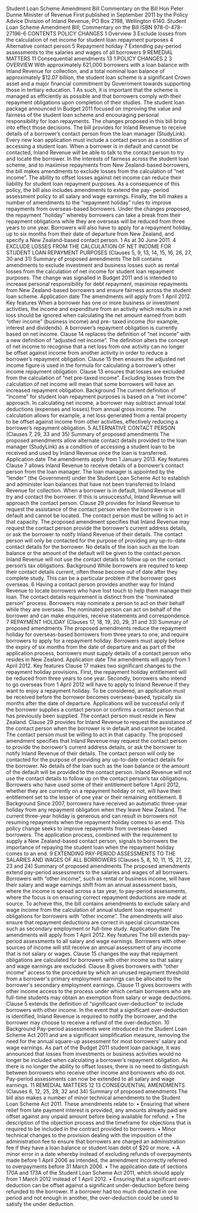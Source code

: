 Student Loan Scheme Amendment Bill Commentary on the Bill Hon Peter Dunne Minister of Revenue First published in September 2011 by the Policy Advice Division of Inland Revenue, PO Box 2198, Wellington 6140. Student Loan Scheme Amendment Bill; Commentary on the Bill ISBN 978-0-478-27196-6 CONTENTS POLICY CHANGES 1 Overview 3 Exclude losses from the calculation of net income for student loan repayment purposes 4 Alternative contact person 5 Repayment holiday 7 Extending pay-period assessments to the salaries and wages of all borrowers 9 REMEDIAL MATTERS 11 Consequential amendments 13 1 POLICY CHANGES 2 3 OVERVIEW With approximately 621,000 borrowers with a loan balance with Inland Revenue for collection, and a total nominal loan balance of approximately $12.07 billion, the student loan scheme is a significant Crown asset and a major financial commitment by Government towards supporting those in tertiary education. 1 As such, it is important that the scheme is managed as efficiently as possible and that borrowers comply with their repayment obligations upon completion of their studies. The student loan package announced in Budget 2011 focused on improving the value and fairness of the student loan scheme and encouraging personal responsibility for loan repayments. The changes proposed in this bill bring into effect those decisions. The bill provides for Inland Revenue to receive details of a borrower’s contact person from the loan manager (StudyLink). Every new loan application must include a contact person as a condition of accessing a student loan. When a borrower is in default and cannot be contacted, Inland Revenue will be able to talk to the contact person to try and locate the borrower. In the interests of fairness across the student loan scheme, and to maximise repayments from New Zealand-based borrowers, the bill makes amendments to exclude losses from the calculation of “net income”. The ability to offset losses against net income can reduce their liability for student loan repayment purposes. As a consequence of this policy, the bill also includes amendments to extend the pay- period assessment policy to all salary and wage earnings. Finally, the bill makes a number of amendments to the “repayment holiday” rules to improve repayments from overseas-based borrowers. Under the changes proposed, the repayment “holiday” whereby borrowers can take a break from their repayment obligations while they are overseas will be reduced from three years to one year. Borrowers will also have to apply for a repayment holiday, up to six months from their date of departure from New Zealand, and specify a New Zealand-based contact person. 1 As at 30 June 2011. 4 EXCLUDE LOSSES FROM THE CALCULATION OF NET INCOME FOR STUDENT LOAN REPAYMENT PURPOSES (Clauses 5, 9, 13, 14, 15, 16, 26, 27, 30 and 31) Summary of proposed amendments The bill contains amendments to exclude investment and business losses such as rental losses from the calculation of net income for student loan repayment purposes. The change was signalled in Budget 2011 and is intended to increase personal responsibility for debt repayment, maximise repayments from New Zealand-based borrowers and ensure fairness across the student loan scheme. Application date The amendments will apply from 1 April 2012. Key features When a borrower has one or more business or investment activities, the income and expenditure from an activity which results in a net loss should be ignored when calculating the net amount earned from both “other income” (business income) and pre- taxed income (for example, interest and dividends). A borrower’s repayment obligation is currently based on net income. Clause 14 replaces the definition of “net income” with a new definition of “adjusted net income”. The definition alters the concept of net income to recognise that a net loss from one activity can no longer be offset against income from another activity in order to reduce a borrower’s repayment obligation. Clause 15 then ensures the adjusted net income figure is used in the formula for calculating a borrower’s other income repayment obligation. Clause 13 ensures that losses are excluded from the calculation of “net pre-taxed income”. Excluding losses from the calculation of net income will mean that some borrowers will have an increased repayment obligation. Background The current definition of “income” for student loan repayment purposes is based on a “net income” approach. In calculating net income, a borrower may subtract annual total deductions (expenses and losses) from annual gross income. The calculation allows for example, a net loss generated from a rental property to be offset against income from other activities, effectively reducing a borrower’s repayment obligation. 5 ALTERNATIVE CONTACT PERSON (Clauses 7, 29, 33 and 35) Summary of proposed amendments The proposed amendments allow alternate contact details provided to the loan manager (StudyLink) as a condition of accessing a student loan to be received and used by Inland Revenue once the loan is transferred. Application date The amendments apply from 1 January 2013. Key features Clause 7 allows Inland Revenue to receive details of a borrower’s contact person from the loan manager. The loan manager is appointed by the “lender” (the Government) under the Student Loan Scheme Act to establish and administer loan balances that have not been transferred to Inland Revenue for collection. When a borrower is in default, Inland Revenue will try and contact the borrower. If this is unsuccessful, Inland Revenue will approach the contact person. Clause 29 provides for Inland Revenue to request the assistance of the contact person when the borrower is in default and cannot be located. The contact person must be willing to act in that capacity. The proposed amendment specifies that Inland Revenue may request the contact person provide the borrower’s current address details, or ask the borrower to notify Inland Revenue of their details. The contact person will only be contacted for the purpose of providing any up-to-date contact details for the borrower. No details of the loan such as the loan balance or the amount of the default will be given to the contact person. Inland Revenue will not use the contact details to follow up on the contact person’s tax obligations. Background While borrowers are required to keep their contact details current, often these become out of date after they complete study. This can be a particular problem if the borrower goes overseas. 6 Having a contact person provides another way for Inland Revenue to locate borrowers who have lost touch to help them manage their loan. The contact details requirement is distinct from the “nominated person” process. Borrowers may nominate a person to act on their behalf while they are overseas. The nominated person can act on behalf of the borrower and can make enquiries, receive statements and correspondence. 7 REPAYMENT HOLIDAY (Clauses 17, 18, 19, 20, 29, 31 and 33) Summary of proposed amendments The proposed amendments reduce the repayment holiday for overseas-based borrowers from three years to one, and require borrowers to apply for a repayment holiday. Borrowers must apply before the expiry of six months from the date of departure and as part of the application process, borrowers must supply details of a contact person who resides in New Zealand. Application date The amendments will apply from 1 April 2012. Key features Clause 17 makes two significant changes to the repayment holiday provisions. First, the repayment holiday entitlement will be reduced from three years to one year. Secondly, borrowers who intend to go overseas from 1 April 2012 will have to apply to Inland Revenue if they want to enjoy a repayment holiday. To be considered, an application must be received before the borrower becomes overseas-based, typically six months after the date of departure. Applications will be successful only if the borrower supplies a contact person or confirms a contact person that has previously been supplied. The contact person must reside in New Zealand. Clause 29 provides for Inland Revenue to request the assistance of the contact person when the borrower is in default and cannot be located. The contact person must be willing to act in that capacity. The proposed amendment specifies that Inland Revenue may request the contact person to provide the borrower’s current address details, or ask the borrower to notify Inland Revenue of their details. The contact person will only be contacted for the purpose of providing any up-to-date contact details for the borrower. No details of the loan such as the loan balance or the amount of the default will be provided to the contact person. Inland Revenue will not use the contact details to follow up on the contact person’s tax obligations. Borrowers who have used some of their entitlement before 1 April 2012, whether they are currently on a repayment holiday or not, will have their entitlement set to the lesser of one year or their remaining entitlement. 8 Background Since 2007, borrowers have received an automatic three-year holiday from any repayment obligation when they leave New Zealand. The current three-year holiday is generous and can result in borrowers not resuming repayments when the repayment holiday comes to an end. This policy change seeks to improve repayments from overseas-based borrowers. The application process, combined with the requirement to supply a New Zealand-based contact person, signals to borrowers the importance of repaying the student loan when the repayment holiday comes to an end. 9 EXTENDING PAY-PERIOD ASSESSMENTS TO THE SALARIES AND WAGES OF ALL BORROWERS (Clauses 5, 8, 10, 11, 15, 21, 22, 23 and 24) Summary of proposed amendments The proposed amendments extend pay-period assessments to the salaries and wages of all borrowers. Borrowers with “other income”, such as rental or business income, will have their salary and wage earnings shift from an annual assessment basis, where the income is spread across a tax year, to pay-period assessments, where the focus is on ensuring correct repayment deductions are made at source. To achieve this, the bill contains amendments to exclude salary and wage income from the calculation of annual student loan repayment obligations for borrowers with “other income”. The amendments will also ensure that repayment deductions are correct in special circumstances such as secondary employment or full-time study. Application date The amendments will apply from 1 April 2012. Key features The bill extends pay-period assessments to all salary and wage earnings. Borrowers with other sources of income will still receive an annual assessment of any income that is not salary or wages. Clause 15 changes the way that repayment obligations are calculated for borrowers with other income so that salary and wage earnings are excluded. Clause 8 gives borrowers with “other income” access to the procedure by which an unused repayment threshold from a borrower's primary employment earnings can be allocated to the borrower's secondary employment earnings. Clause 11 gives borrowers with other income access to the process under which certain borrowers who are full-time students may obtain an exemption from salary or wage deductions. Clause 5 extends the definition of “significant over-deduction” to include borrowers with other income. In the event that a significant over-deduction is identified, Inland Revenue is required to notify the borrower, and the borrower may choose to receive a refund of the over-deduction. 10 Background Pay-period assessments were introduced in the Student Loan Scheme Act 2011 and are a significant simplification measure, removing the need for the annual square-up assessment for most borrowers’ salary and wage earnings. As part of the Budget 2011 student loan package, it was announced that losses from investments or business activities would no longer be included when calculating a borrower’s repayment obligation. As there is no longer the ability to offset losses, there is no need to distinguish between borrowers who receive other income and borrowers who do not. Pay-period assessments can now be extended to all salary and wage earnings. 11 REMEDIAL MATTERS 12 13 CONSEQUENTIAL AMENDMENTS (Clauses 6, 12, 25, 28, 32 and 34) Summary of proposed amendments The bill also makes a number of minor technical amendments to the Student Loan Scheme Act 2011. These amendments relate to: • Ensuring that where relief from late payment interest is provided, any amounts already paid are offset against any unpaid amount before being available for refund. • The description of the objection process and the timeframe for objections that is required to be included in the contract provided to borrowers. • Minor technical changes to the provision dealing with the imposition of the administration fee to ensure that borrowers are charged an administration fee if they have a loan balance or student loan debt of $20 or more. • A minor error in a date whereby instead of excluding refunds of overpayments made before 1 April 2006 as intended, the amendment incorrectly referred to overpayments before 31 March 2006. • The application date of sections 170A and 173A of the Student Loan Scheme Act 2011, which should apply from 1 March 2012 instead of 1 April 2012. • Ensuring that a significant over-deduction can be offset against a significant under-deduction before being refunded to the borrower. If a borrower had too much deducted in one period and not enough in another, the over-deduction could be used to satisfy the under deduction.